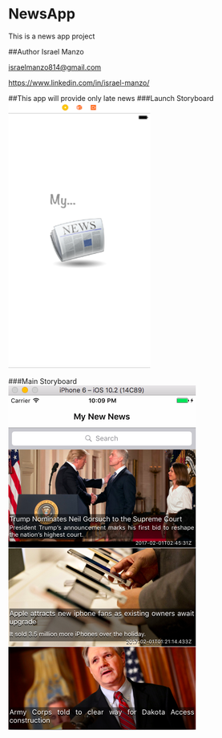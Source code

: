 # NewsApp
This is a news app project

##Author
Israel Manzo

<israelmanzo814@gmail.com>

<https://www.linkedin.com/in/israel-manzo/>

##This app will provide only late news
###Launch Storyboard
![Alt Image Text](images/Screen-shot.png)

###Main Storyboard
![Alt Image Text](images/Screen-shotMain.png)